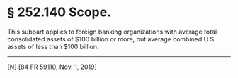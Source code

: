 # § 252.140   Scope.

This subpart applies to foreign banking organizations with average total consolidated assets of $100 billion or more, but average combined U.S. assets of less than $100 billion.



---

[N] [84 FR 59110, Nov. 1, 2019]




